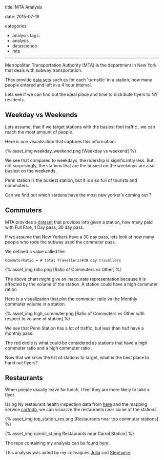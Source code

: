 title: MTA Analysis

date: 2015-07-19

categories:
- analysis
tags:
- analysis
- datascience
- mta


---

Metropolitan Transportation Authority (MTA) is the department in New York that  deals with subway transportation.

They provide [data sets](http://web.mta.info/developers/turnstile.html) such as for each 'turnstile' in a station, how many people entered and left in a 4 hour interval.


Lets see if we can find out the ideal place and time to distribute flyers to NY residents.

Weekday vs Weekends
-----
Lets assume, that if we target stations with the busiest foot traffic , we can reach the most amount of people.

Here is one visualization that captures this information.


{% asset_img  weekday_weekend.png [Weekday vs weekend] %}


We see that compared to weekdays, the ridership is significantly less.
But not surprisingly, the stations that are the busiest on the weekdays are also busiest on the weekends.

Penn station is the busiest station, but it is also full of tourists and commuters.

Can we find out which stations have the most new yorker's coming out ?

Commuters
---------

MTA provides a [dataset](http://web.mta.info/developers/fare.html) that provides info given a station, how many paid with Full Fare, 1 Day pass, 30 day pass.

If we assume that New Yorkers have a 30 day pass, lets look at how many people who rode the subway used the commuter pass.

We defined a value called the

```
CommuterRatio = # total Travellers/#30 day travellers
```
{% asset_img  ratio.png [Ratio of Commuters vs Other] %}

The above chart might give an inaccurate representation because it is affected by the volume of the station. A station could have a high commuter ration

Here is a visualization that plot the commuter ratio vs the Monthly commuter volume in a station.

{% asset_img  high_commuter.png [Ratio of Commuters vs Other with respect to volume of station] %}

We see that Penn Station has a lot of traffic, but less than half have a monthly pass.

The red circle is what could be considered as stations that have a high commuter ratio and a high commuter ratio .

Now that we know the list of stations to target, what is the best place to hand out flyers?

Restaurants
--------

When people usually leave for lunch, I feel they are more likely to take a flyer.

Using Ny restaurant health inspection data from [here](https://nycopendata.socrata.com/Health/DOHMH-New-York-City-Restaurant-Inspection-Results/xx67-kt59) and the mapping service [cartodb](https://cartodb.com/), we can visualize the restaurants near some of the stations.

{% asset_img  top_station_res.png [Restaurants near top commuter stations] %}

{% asset_img  carroll_st.png Restaurants near Carrol Station] %}

The repo containing my analysis can be found [here](https://github.com/stephanieleevillanueva/ds4_Benson).

This analysis was aided by my colleagues [Julia](http://jkkrieger.com/) and [Stephanie](http://stephanieleevillanueva.github.io/).
